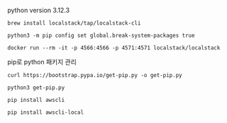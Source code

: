 python version 3.12.3
```console
brew install localstack/tap/localstack-cli
```
```console
python3 -m pip config set global.break-system-packages true
```
```console
docker run --rm -it -p 4566:4566 -p 4571:4571 localstack/localstack
```

pip로 python 패키지 관리
```console
curl https://bootstrap.pypa.io/get-pip.py -o get-pip.py
```
```console
python3 get-pip.py
```

```console
pip install awscli
```
```console
pip install awscli-local
```
